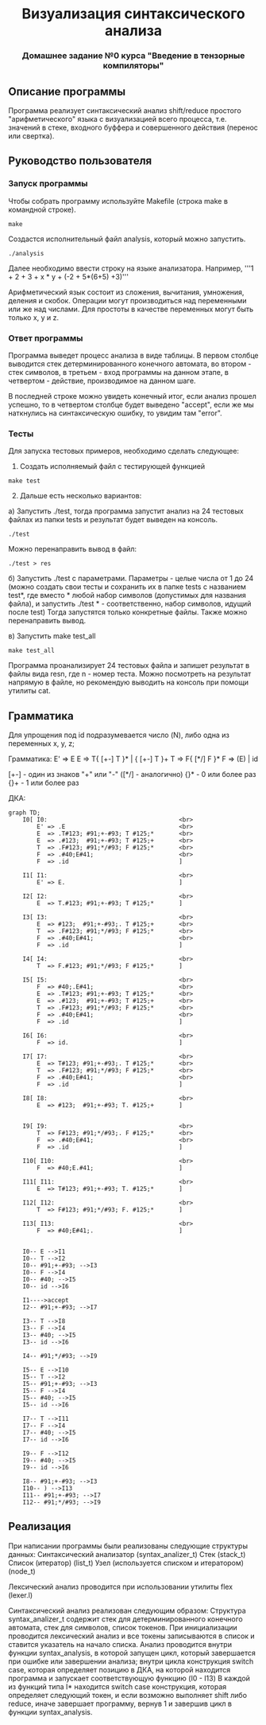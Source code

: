<h1 align="center">Визуализация синтаксического анализа</h1>
<h3 align="center">Домашнее задание №0 курса "Введение в тензорные компиляторы"</h3>

## Описание программы

Программа реализует синтаксический анализ shift/reduce простого "арифметического" языка с визуализацией всего процесса, т.е. значений в стеке, входного буффера и совершенного действия (перенос или свертка).

## Руководство пользователя

### Запуск программы

Чтобы собрать программу используйте Makefile (строка make в командной строке).

```
make
```

Создастся исполнительный файл analysis, который можно запустить.

```
./analysis
```

Далее необходимо ввести строку на языке анализатора.
Например, '''1 + 2 + 3 + x * y + (-2 + 5*(6+5) +3)'''

Арифметический язык состоит из сложения, вычитания, умножения, деления и скобок. Операции могут производиться над переменными или же над числами. Для простоты в качестве переменных могут быть только x, y и z.

### Ответ программы

Программа выведет процесс анализа в виде таблицы. В первом столбце выводится стек детерминированного конечного автомата, во втором - стек символов, в третьем - вход программы на данном этапе, в четвертом - действие, производимое на данном шаге.

В последней строке можно увидеть конечный итог, если анализ прошел успешно, то в четвертом столбце будет выведено "accept", если же мы наткнулись на синтаксическую ошибку, то увидим там "error".

### Тесты

Для запуска тестовых примеров, необходимо сделать следующее:

1. Создать исполняемый файл с тестирующей функцией
```
make test
```

2. Дальше есть несколько вариантов:

а) Запустить ./test, тогда программа запустит анализ на 24 тестовых файлах из папки tests и результат будет выведен на консоль.
```
./test
```
Можно перенаправить вывод в файл:
```
./test > res
```

б) Запустить ./test с параметрами. Параметры - целые числа от 1 до 24 (можно создать свои тесты и сохранить их в папке tests с названием test*, где вместо * любой набор символов (допустимых для названия файла), и запустить ./test * - соответственно, набор символов, идущий после test)
Тогда запустятся только конкретные файлы. Также можно перенаправить вывод.

в) Запустить make test_all
```
make test_all
```
Программа проанализирует 24 тестовых файла и запишет результат в файлы вида resn, где n - номер теста.
Можно посмотреть на результат напрямую в файле, но рекомендую выводить на консоль при помощи утилиты cat.

## Грамматика

Для упрощения под id подразумевается число (N), либо одна из переменных x, y, z;

Грамматика:
E' => E
E  => T{ [+-] T }\* | { [+-] T }+
T  => F{ [\*/] F }\*
F  => (E) | id 

[+-] - один из знаков "+" или "-" ([\*/] - аналогично)
{}\*  - 0 или более раз
{}+  - 1 или более раз

ДКА:

```mermaid
graph TD;
    I0[ I0:                                     <br>
        E' => .E                                <br>
        E  => .T#123; #91;+-#93; T #125;*       <br>
        E  => .#123;  #91;+-#93; T #125;+       <br>
        T  => .F#123; #91;*/#93; F #125;*       <br>
        F  => .#40;E#41;                        <br>
        F  => .id                               ]
    
    I1[ I1:                                     <br>
        E' => E.                                ]

    I2[ I2:                                     <br>
        E  => T.#123; #91;+-#93; T #125;*       ]

    I3[ I3:                                     <br>
        E  => #123;  #91;+-#93;. T #125;+       <br>
        T  => .F#123; #91;*/#93; F #125;*       <br>
        F  => .#40;E#41;                        <br>
        F  => .id                               ]

    I4[ I4:                                     <br>
        T  => F.#123; #91;*/#93; F #125;*       ]

    I5[ I5:                                     <br>
        F  => #40;.E#41;                        <br>
        E  => .T#123; #91;+-#93; T #125;*       <br>
        E  => .#123;  #91;+-#93; T #125;+       <br>
        T  => .F#123; #91;*/#93; F #125;*       <br>
        F  => .#40;E#41;                        <br>
        F  => .id                               ]

    I6[ I6:                                     <br>
        F  => id.                               ]

    I7[ I7:                                     <br>
        E  => T#123; #91;+-#93;. T #125;*       <br>
        T  => .F#123; #91;*/#93; F #125;*       <br>
        F  => .#40;E#41;                        <br>
        F  => .id                               ]

    I8[ I8:                                     <br>
        E  => #123;  #91;+-#93; T. #125;+       ]


    I9[ I9:                                     <br>
        T  => F#123; #91;*/#93;. F #125;*       <br>
        F  => .#40;E#41;                        <br>
        F  => .id                               ]

    I10[ I10:                                   <br>
        F  => #40;E.#41;                        ]

    I11[ I11:                                   <br>
        E  => T#123; #91;+-#93; T. #125;*       ]

    I12[ I12:                                   <br>
        T  => F#123; #91;*/#93; F. #125;*       ]

    I13[ I13:                                   <br>
        F  => #40;E#41;.                        ]  


    I0-- E -->I1
    I0-- T -->I2
    I0-- #91;+-#93; -->I3
    I0-- F -->I4
    I0-- #40; -->I5
    I0-- id -->I6

    I1---->accept
    I2-- #91;+-#93; -->I7

    I3-- T -->I8
    I3-- F -->I4
    I3-- #40; -->I5
    I3-- id -->I6

    I4-- #91;*/#93; -->I9

    I5-- E -->I10
    I5-- T -->I2
    I5-- #91;+-#93; -->I3
    I5-- F -->I4
    I5-- #40; -->I5
    I5-- id -->I6

    I7-- T -->I11
    I7-- F -->I4
    I7-- #40; -->I5
    I7-- id -->I6

    I9-- F -->I12
    I9-- #40; -->I5
    I9-- id -->I6
    
    I8-- #91;+-#93; -->I3
    I10-- ) -->I13
    I11-- #91;+-#93; -->I7
    I12-- #91;*/#93; -->I9
```

## Реализация

При написании программы были реализованы следующие структуры данных:
Синтаксический анализатор (syntax_analizer_t)
Стек (stack_t)
Список (итератор) (list_t)
Узел (используется списком и итератором) (node_t)

Лексический анализ проводится при использовании утилиты flex (lexer.l)

Синтаксический анализ реализован следующим образом:
Структура syntax_analizer_t содержит стек для детерминированного конечного автомата, стек для символов, список токенов.
При инициализации проводится лексический анализ и все токены записываются в список и ставится указатель на начало списка.
Анализ проводится внутри функции syntax_analysis, в которой запущен цикл, который завершается при ошибке или завершении анализа; внутри цикла конструкция switch case, которая определяет позицию в ДКА, на которой находится программа и запускает соответствующую функцию (I0 - I13)
В каждой из функций типа I* находится switch case конструкция, которая определяет следующий токен, и если возможно выполняет shift либо reduce, иначе завершает программу, вернув 1 и завершив цикл в функции syntax_analysis.